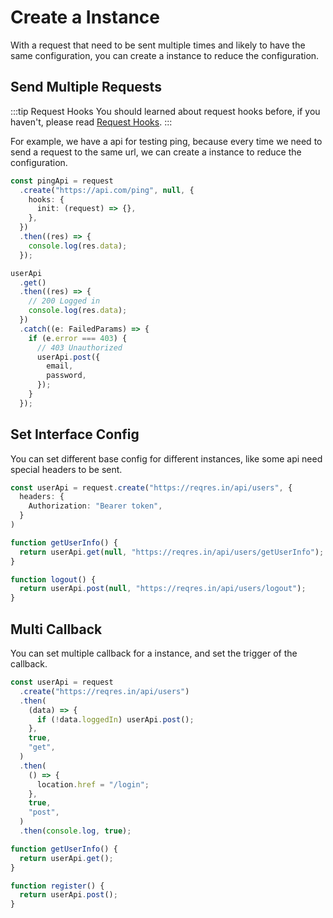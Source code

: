 # Create a Instance

With a request that need to be sent multiple times and likely to have the same configuration, you can create a instance to reduce the configuration.

## Send Multiple Requests

:::tip Request Hooks
You should learned about request hooks before, if you haven't, please read [Request Hooks](./request-advanced.md).
:::

For example, we have a api for testing ping, because every time we need to send a request to the same url, we can create a instance to reduce the configuration.

```typescript
const pingApi = request
  .create("https://api.com/ping", null, {
    hooks: {
      init: (request) => {},
    },
  })
  .then((res) => {
    console.log(res.data);
  });

userApi
  .get()
  .then((res) => {
    // 200 Logged in
    console.log(res.data);
  })
  .catch((e: FailedParams) => {
    if (e.error === 403) {
      // 403 Unauthorized
      userApi.post({
        email,
        password,
      });
    }
  });
```

## Set Interface Config

You can set different base config for different instances, like some api need special headers to be sent.

```typescript
const userApi = request.create("https://reqres.in/api/users", {
  headers: {
    Authorization: "Bearer token",
  }
)

function getUserInfo() {
  return userApi.get(null, "https://reqres.in/api/users/getUserInfo");
}

function logout() {
  return userApi.post(null, "https://reqres.in/api/users/logout");
}
```

## Multi Callback

You can set multiple callback for a instance, and set the trigger of the callback.

```typescript
const userApi = request
  .create("https://reqres.in/api/users")
  .then(
    (data) => {
      if (!data.loggedIn) userApi.post();
    },
    true,
    "get",
  )
  .then(
    () => {
      location.href = "/login";
    },
    true,
    "post",
  )
  .then(console.log, true);

function getUserInfo() {
  return userApi.get();
}

function register() {
  return userApi.post();
}
```
